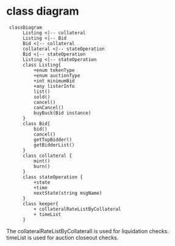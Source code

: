 # class diagram

```mermaid
 classDiagram
      Listing <|-- collateral
      Listing <|-- Bid
      Bid <|-- collateral
      collateral <|-- stateOperation
      Bid <|-- stateOperation
      Listing <|-- stateOperation
      class Listing{
          +enum tokenType
          +enum auctionType
          +int minimumBid
          +any listerInfo
          list()
          sold()
          cancel()
          canCancel()
          buyBuck(Bid instance)
      }
      class Bid{
          bid()
          cancel()
          getTopBidder()
          getBidderList()
      }
      class collateral {
          mint()
          burn()
      }
      class stateOperation {
          +state
          +time
          nextState(string msgName)
      }
      class keeper{
          + collateralRateListByCollateral
          + timeList
      }
```


The collateralRateListByCollaterall is used for liquidation checks.  
timeList is used for auction closeout checks.   